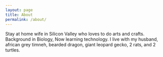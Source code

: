 ```yaml
---
layout: page
title: About
permalink: /about/
---
```


Stay at home wife in Silicon Valley who loves to do arts and crafts. Background in Biology, Now learning technology.
I live with my husband, african grey timneh, bearded dragon, giant leopard gecko, 2 rats, and 2 turtles. 

